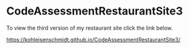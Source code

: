 # CodeAssessmentRestaurantSite3

To view the third version of my restaurant site click the link below. 

https://kohleisenschmidt.github.io/CodeAssessmentRestaurantSite3/